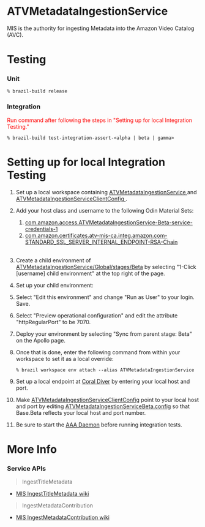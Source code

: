 # ATVMetadataIngestionService

MIS is the authority for ingesting Metadata into the Amazon Video Catalog (AVC).
# Testing

### Unit

```
% brazil-build release
```
### Integration
<span style="color: red">
Run command after following the steps in "Setting up for local Integration Testing."
</span>

```
% brazil-build test-integration-assert-<alpha | beta | gamma>
```

# Setting up for local Integration Testing

1. Set up a local workspace containing [ATVMetadataIngestionService ](https://code.amazon.com/packages/ATVMetadataIngestionService/trees/mainline)
and [ ATVMetadataIngestionServiceClientConfig ](https://code.amazon.com/packages/ATVMetadataIngestionServiceClientConfig/trees/mainline).

2. Add your host class and username to the following Odin Material Sets:
   1. [com.amazon.access.ATVMetadataIngestionService-Beta-service-credentials-1](https://odin.amazon.com/#view/materialSet/com.amazon.access.ATVMetadataIngestionService-Beta-service-credentials-1)
   2. [com.amazon.certificates.atv-mis-ca.integ.amazon.com-STANDARD_SSL_SERVER_INTERNAL_ENDPOINT-RSA-Chain](https://odin.amazon.com/#view/materialSet/com.amazon.certificates.atv-mis-ca.integ.amazon.com-STANDARD_SSL_SERVER_INTERNAL_ENDPOINT-RSA-Chain) <br><br>
3. Create a child environment of [ATVMetadataIngestionService/Global/stages/Beta](https://apollo.amazon.com/environments/ATVMetadataIngestionService/Global/stages/Beta)
by selecting "1-Click [username] child environment" at the top right of the page.

4. Set up your child environment:
  1. Select "Edit this environment" and change "Run as User" to your login. Save.
  2. Select "Preview operational configuration" and edit the attribute "httpRegularPort" to be 7070.
  3. Deploy your environment by selecting "Sync from parent stage: Beta" on the Apollo page.
  4. Once that is done, enter the following command from within your workspace to set it as a local override:
      ```
      % brazil workspace env attach --alias ATVMetadataIngestionService
      ```

5. Set up a local endpoint at [Coral Diver](https://coral.amazon.com/ATVMetadataIngestionService/Global/Beta/configure)
by entering your local host and port.

6. Make [ATVMetadataIngestionServiceClientConfig](https://code.amazon.com/packages/ATVMetadataIngestionServiceClientConfig/trees/mainline)
point to your local host and port by editing
[ATVMetadataIngestionServiceBeta.config](https://code.amazon.com/packages/ATVMetadataIngestionServiceClientConfig/blobs/mainline/--/coral-config/ATVMetadataIngestionServiceBeta.config)
so that Base.Beta reflects your local host and port number.

7. Be sure to start the [AAA Daemon](https://w.amazon.com/bin/view/AAA/Guide/Testing/AAAWorkspaceSupport#How_do_I_set_up_my_workspace.2C_so_that_I_can_work_on_AAA-enabled_applications.3F)
before running integration tests.


# More Info
### Service APIs
>IngestTitleMetadata<br>
*    [MIS IngestTitleMetadata wiki](https://w.amazon.com/bin/view/AIV/Metadata/Internal/Services/ATVMetadataIngestionService#IngestTitleMetadata)

>IngestMetadataContribution
*    [MIS IngestMetadataContribution wiki](https://w.amazon.com/index.php/AIV/Metadata/Internal/Services/ATVMetadataIngestionService#IngestMetadataContribution)
